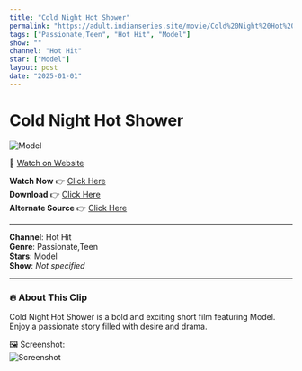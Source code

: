 ```yaml
---
title: "Cold Night Hot Shower"
permalink: "https://adult.indianseries.site/movie/Cold%20Night%20Hot%20Shower"
tags: ["Passionate,Teen", "Hot Hit", "Model"]
show: ""
channel: "Hot Hit"
star: ["Model"]
layout: post
date: "2025-01-01"
---
```


# Cold Night Hot Shower

![Model](https://shorts.desisins.com/wp-content/uploads/2024/03/Cold-Night.jpg)

🔗 [Watch on Website](https://adult.indianseries.site/movie/Cold%20Night%20Hot%20Shower)

**Watch Now** 👉 [Click Here](https://adult.indianseries.site/movie/Cold%20Night%20Hot%20Shower)  
**Download** 👉 [Click Here](https://adult.indianseries.site/movie/Cold%20Night%20Hot%20Shower)  
**Alternate Source** 👉 [Click Here](https://adult.indianseries.site/movie/Cold%20Night%20Hot%20Shower)

---

**Channel**: Hot Hit  
**Genre**: Passionate,Teen  
**Stars**: Model  
**Show**: *Not specified*

---

### 🔥 About This Clip

Cold Night Hot Shower is a bold and exciting short film featuring Model. Enjoy a passionate story filled with desire and drama.
 
🖼️ Screenshot:  
![Screenshot](https://shorts.desisins.com/wp-content/uploads/2024/03/Cold-Night.jpg)
